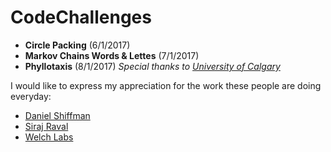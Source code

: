 # CodeChallenges

* **Circle Packing** (6/1/2017)
* **Markov Chains Words & Lettes** (7/1/2017)
* **Phyllotaxis** (8/1/2017) _Special thanks to [University of Calgary](http://algorithmicbotany.org/)_



I would like to express my appreciation for the work these people are doing everyday:
* [Daniel Shiffman](http://shiffman.net/)
* [Siraj Raval](http://www.sirajraval.com/)
* [Welch Labs](http://www.welchlabs.com/)